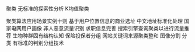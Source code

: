 聚类
无标准的探索性分析
K均值聚类

聚类算法应用场景实例十则
基于用户位置信息的商业选址
中文地址标准化处理
国家电网用户画像
非人恶意流量识别
求职信息完善
搜索引擎查询聚类以进行流量推荐
生物种群固有结构认知
保险投保者分组
网站关键词来源聚类整和
图像分割 
分类
有标准的判别分组技术